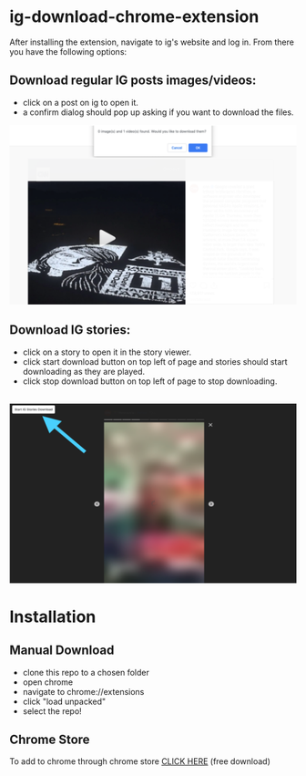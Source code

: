 # ig-download-chrome-extension
After installing the extension, navigate to ig's website and log in. From there you have the following options:
## Download regular IG posts images/videos: <br>
* click on a post on ig to open it.<br>
* a confirm dialog should pop up asking if you want to download the files.<br>
<img width="800" src="screenshots/igd1_1280x800.png">

## Download IG stories: <br>
* click on a story to open it in the story viewer.<br>
* click start download button on top left of page and stories should start downloading as they are played.<br>
* click stop download button on top left of page to stop downloading.<br>
<br>
<img width="800" src="screenshots/igd2_1280x800.png">

# Installation

## Manual Download
* clone this repo to a chosen folder<br>
* open chrome<br>
* navigate to chrome://extensions<br>
* click "load unpacked"<br>
* select the repo!<br>

## Chrome Store
To add to chrome through chrome store <a href="https://chrome.google.com/webstore/detail/ig-downloader/gelbcoobaindiodaajafdoibjohgnnda">CLICK HERE</a> (free download)